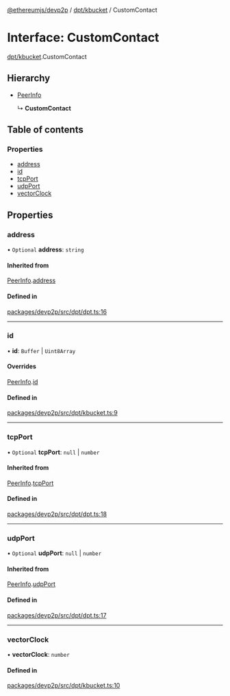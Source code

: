 [@ethereumjs/devp2p](../README.md) / [dpt/kbucket](../modules/dpt_kbucket.md) / CustomContact

# Interface: CustomContact

[dpt/kbucket](../modules/dpt_kbucket.md).CustomContact

## Hierarchy

- [PeerInfo](dpt_dpt.peerinfo.md)

  ↳ **CustomContact**

## Table of contents

### Properties

- [address](dpt_kbucket.customcontact.md#address)
- [id](dpt_kbucket.customcontact.md#id)
- [tcpPort](dpt_kbucket.customcontact.md#tcpport)
- [udpPort](dpt_kbucket.customcontact.md#udpport)
- [vectorClock](dpt_kbucket.customcontact.md#vectorclock)

## Properties

### address

• `Optional` **address**: `string`

#### Inherited from

[PeerInfo](dpt_dpt.peerinfo.md).[address](dpt_dpt.peerinfo.md#address)

#### Defined in

[packages/devp2p/src/dpt/dpt.ts:16](https://github.com/ethereumjs/ethereumjs-monorepo/blob/master/packages/devp2p/src/dpt/dpt.ts#L16)

___

### id

• **id**: `Buffer` \| `Uint8Array`

#### Overrides

[PeerInfo](dpt_dpt.peerinfo.md).[id](dpt_dpt.peerinfo.md#id)

#### Defined in

[packages/devp2p/src/dpt/kbucket.ts:9](https://github.com/ethereumjs/ethereumjs-monorepo/blob/master/packages/devp2p/src/dpt/kbucket.ts#L9)

___

### tcpPort

• `Optional` **tcpPort**: ``null`` \| `number`

#### Inherited from

[PeerInfo](dpt_dpt.peerinfo.md).[tcpPort](dpt_dpt.peerinfo.md#tcpport)

#### Defined in

[packages/devp2p/src/dpt/dpt.ts:18](https://github.com/ethereumjs/ethereumjs-monorepo/blob/master/packages/devp2p/src/dpt/dpt.ts#L18)

___

### udpPort

• `Optional` **udpPort**: ``null`` \| `number`

#### Inherited from

[PeerInfo](dpt_dpt.peerinfo.md).[udpPort](dpt_dpt.peerinfo.md#udpport)

#### Defined in

[packages/devp2p/src/dpt/dpt.ts:17](https://github.com/ethereumjs/ethereumjs-monorepo/blob/master/packages/devp2p/src/dpt/dpt.ts#L17)

___

### vectorClock

• **vectorClock**: `number`

#### Defined in

[packages/devp2p/src/dpt/kbucket.ts:10](https://github.com/ethereumjs/ethereumjs-monorepo/blob/master/packages/devp2p/src/dpt/kbucket.ts#L10)
